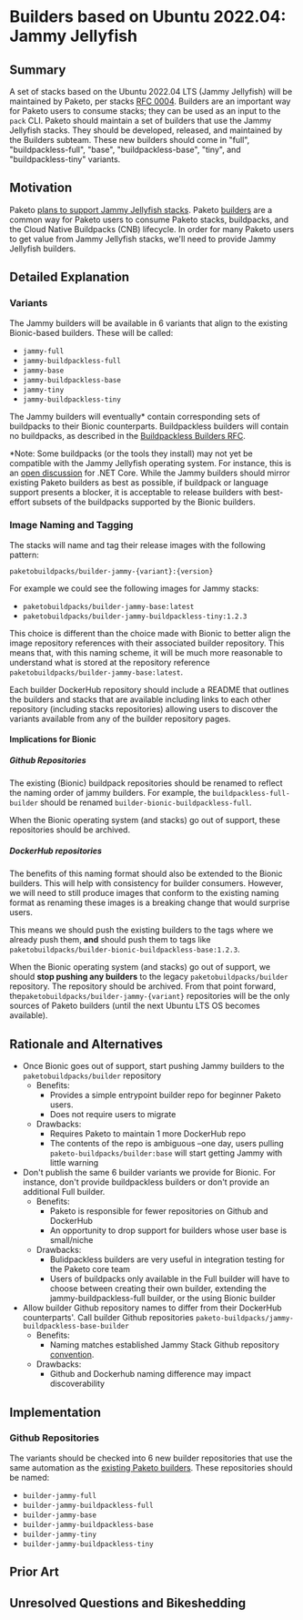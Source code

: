 # Builders based on Ubuntu 2022.04: Jammy Jellyfish

## Summary

A set of stacks based on the Ubuntu 2022.04 LTS (Jammy Jellyfish) will be
maintained by Paketo, per stacks [RFC
0004](https://github.com/paketo-buildpacks/rfcs/blob/da3339d071ffed23c3cd1b374a6bfcefdea7ac70/text/stacks/0004-jammy-jellyfish.md).
Builders are an important way for Paketo users to consume stacks; they can be
used as an input to the `pack` CLI. Paketo should maintain a set of builders
that use the Jammy Jellyfish stacks.  They should be developed, released, and
maintained by the Builders subteam.  These new builders should come in "full",
"buildpackless-full", "base", "buildpackless-base",  "tiny", and
"buildpackless-tiny" variants.

## Motivation

Paketo [plans to support Jammy Jellyfish
stacks](https://github.com/paketo-buildpacks/rfcs/blob/da3339d071ffed23c3cd1b374a6bfcefdea7ac70/text/stacks/0004-jammy-jellyfish.md).
Paketo [builders](https://paketo.io/docs/concepts/builders/) are a common way
for Paketo users to consume Paketo stacks, buildpacks, and the Cloud Native
Buildpacks (CNB) lifecycle. In order for many Paketo users to get value from
Jammy Jellyfish stacks, we'll need to provide Jammy Jellyfish builders.

## Detailed Explanation

### Variants

The Jammy builders will be available in 6 variants that align to the existing
Bionic-based builders. These will be called:
- `jammy-full`
- `jammy-buildpackless-full`
- `jammy-base`
- `jammy-buildpackless-base`
- `jammy-tiny`
- `jammy-buildpackless-tiny`

The Jammy builders will eventually* contain corresponding sets of buildpacks to
their Bionic counterparts. Buildpackless builders will contain no buildpacks,
as described in the [Buildpackless Builders
RFC](https://github.com/paketo-buildpacks/rfcs/blob/da3339d071ffed23c3cd1b374a6bfcefdea7ac70/text/0030-buildpackless-builders.md).

\*Note: Some buildpacks (or the tools they install) may not yet be compatible
with the Jammy Jellyfish operating system. For instance, this is an [open
discussion](https://github.com/dotnet/core/issues/7038) for .NET Core. While
the Jammy builders should mirror existing Paketo builders as best as possible,
if buildpack or language support presents a blocker, it is acceptable to
release builders with best-effort subsets of the buildpacks supported by the
Bionic builders.

### Image Naming and Tagging

The stacks will name and tag their release images with the following pattern:

```
paketobuildpacks/builder-jammy-{variant}:{version}
```

For example we could see the following images for Jammy stacks:

* `paketobuildpacks/builder-jammy-base:latest`
* `paketobuildpacks/builder-jammy-buildpackless-tiny:1.2.3`

This choice is different than the choice made with Bionic to better align the
image repository references with their associated builder repository. This
means that, with this naming scheme, it will be much more reasonable to
understand what is stored at the repository reference
`paketobuildpacks/builder-jammy-base:latest`.

Each builder DockerHub repository should include a README that outlines the builders and
stacks that are available including links to each other repository (including
stacks repositories) allowing users to discover the variants available from any
of the builder repository pages.

#### Implications for Bionic
##### Github Repositories
The existing (Bionic) buildpack repositories should be renamed to reflect the
naming order of jammy builders. For example, the `buildpackless-full-builder`
should be renamed `builder-bionic-buildpackless-full`.

When the Bionic operating system (and stacks) go out of support, these
repositories should be archived.

##### DockerHub repositories
The benefits of this naming format should also be extended to the Bionic
builders. This will help with consistency for builder consumers. However, we
will need to still produce images that conform to the existing naming format as
renaming these images is a breaking change that would surprise users.

This means we should push the existing builders to the tags where we already
push them, **and** should push them to tags like
`paketobuildpacks/builder-bionic-buildpackless-base:1.2.3`.

When the Bionic operating system (and stacks) go out of support, we should
**stop pushing any builders** to the legacy `paketobuildpacks/builder`
repository. The repository should be archived. From that point forward,
the`paketobuildpacks/builder-jammy-{variant}` repositories will be the only
sources of Paketo builders (until the next Ubuntu LTS OS becomes available).

## Rationale and Alternatives

- Once Bionic goes out of support, start pushing Jammy builders to the
  `paketobuildpacks/builder` repository
  - Benefits:
    - Provides a simple entrypoint builder repo for beginner Paketo users.
    - Does not require users to migrate
  - Drawbacks:
    - Requires Paketo to maintain 1 more DockerHub repo
    - The contents of the repo is ambiguous –one day, users pulling
      `paketo-buildpacks/builder:base` will start getting Jammy with little
      warning
- Don't publish the same 6 builder variants we provide for Bionic. For
  instance, don't provide buildpackless builders or don't provide an additional
  Full builder.
  - Benefits:
    - Paketo is responsible for fewer repositories on Github and DockerHub
    - An opportunity to drop support for builders whose user base is
      small/niche
  - Drawbacks:
    - Bulidpackless builders are very useful in integration testing for the
      Paketo core team
    - Users of buildpacks only available in the Full builder will have to
      choose between creating their own builder, extending the
      jammy-buildpackless-full builder, or the using Bionic builder
- Allow builder Github repository names to differ from their DockerHub
  counterparts'. Call builder Github repositories
  `paketo-buildpacks/jammy-buildpackless-base-builder`
  - Benefits:
    - Naming matches established Jammy Stack Github repository
      [convention](https://github.com/paketo-buildpacks/stacks/issues/133).
  - Drawbacks:
    - Github and Dockerhub naming difference may impact discoverability
		
## Implementation

### Github Repositories
The variants should be checked into 6 new builder repositories that use the
same automation as the [existing Paketo
builders](https://github.com/paketo-buildpacks/github-config/blob/7d5aefb45e0de146370978566e2af22a4bfbbe4d/builder).
These repositories should be named:
- `builder-jammy-full`
- `builder-jammy-buildpackless-full`
- `builder-jammy-base`
- `builder-jammy-buildpackless-base`
- `builder-jammy-tiny`
- `builder-jammy-buildpackless-tiny`

## Prior Art

## Unresolved Questions and Bikeshedding

